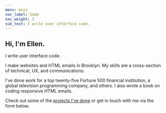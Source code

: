 ```yaml
---
menu: main
nav_label: home
nav_weight: 1
sub_text: I write user interface code.
---
```


## Hi, I'm Ellen.

I write user interface code.

I make websites and HTML emails in Brooklyn.  My skills are a cross-section of technical, UX, and communications.

I've done work for a top twenty-five Fortune 500 financial institution, a global television programming company, and others. I also wrote a book on coding responsive HTML emails. 

Check out some of the [projects I've done](work.html) or get in touch with me via the form below.